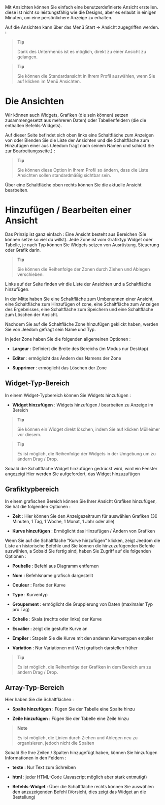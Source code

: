 Mit Ansichten können Sie einfach eine benutzerdefinierte Ansicht erstellen. diese
ist nicht so leistungsfähig wie die Designs, aber es erlaubt in einigen
Minuten, um eine persönlichere Anzeige zu erhalten.

Auf die Ansichten kann über das Menü Start → Ansicht zugegriffen werden. :

> **Tip**
>
> Dank des Untermenüs ist es möglich, direkt zu einer Ansicht zu gelangen.

> **Tip**
>
> Sie können die Standardansicht in Ihrem Profil auswählen, wenn Sie auf klicken
> im Menü Ansichten.

Die Ansichten 
========

Wir können auch Widgets, Grafiken (die sein können) setzen
zusammengesetzt aus mehreren Daten) oder Tabellenfeldern (die die enthalten
Befehls-Widgets).

Auf dieser Seite befindet sich oben links eine Schaltfläche zum Anzeigen von oder
Blenden Sie die Liste der Ansichten und die Schaltfläche zum Hinzufügen einer aus
(Jeedom fragt nach seinem Namen und schickt Sie zur Bearbeitungsseite.) :

> **Tip**
>
> Sie können diese Option in Ihrem Profil so ändern, dass die Liste
> Ansichten sollen standardmäßig sichtbar sein.

Über eine Schaltfläche oben rechts können Sie die aktuelle Ansicht bearbeiten.

Hinzufügen / Bearbeiten einer Ansicht 
=======================

Das Prinzip ist ganz einfach : Eine Ansicht besteht aus Bereichen (Sie können
setze so viel du willst). Jede Zone ist vom Grafiktyp Widget
oder Tabelle, je nach Typ können Sie Widgets setzen
von Ausrüstung, Steuerung oder Grafik darin.

> **Tip**
>
> Sie können die Reihenfolge der Zonen durch Ziehen und Ablegen verschieben.

Links auf der Seite finden wir die Liste der Ansichten und a
Schaltfläche hinzufügen.

In der Mitte haben Sie eine Schaltfläche zum Umbenennen einer Ansicht, eine Schaltfläche zum Hinzufügen
of zone, eine Schaltfläche zum Anzeigen des Ergebnisses, eine Schaltfläche zum Speichern und
eine Schaltfläche zum Löschen der Ansicht.

Nachdem Sie auf die Schaltfläche Zone hinzufügen geklickt haben, werden Sie von Jeedom gefragt
sein Name und Typ.

In jeder Zone haben Sie die folgenden allgemeinen Optionen :

-   **Largeur** : Definiert die Breite des Bereichs (im Modus
    nur Desktop)

-   **Editer** : ermöglicht das Ändern des Namens der Zone

-   **Supprimer** : ermöglicht das Löschen der Zone

Widget-Typ-Bereich 
-------------------

In einem Widget-Typbereich können Sie Widgets hinzufügen :

-   **Widget hinzufügen** : Widgets hinzufügen / bearbeiten zu
    Anzeige im Bereich

> **Tip**
>
> Sie können ein Widget direkt löschen, indem Sie auf klicken
> Mülleimer vor diesem.

> **Tip**
>
> Es ist möglich, die Reihenfolge der Widgets in der Umgebung um zu ändern
> Drag / Drop.

Sobald die Schaltfläche Widget hinzufügen gedrückt wird, wird ein Fenster angezeigt
Hier werden Sie aufgefordert, das Widget hinzuzufügen

Grafiktypbereich 
----------------------

In einem grafischen Bereich können Sie Ihrer Ansicht Grafiken hinzufügen,
Sie hat die folgenden Optionen :

-   **Zeit** : Hier können Sie den Anzeigezeitraum für auswählen
    Grafiken (30 Minuten, 1 Tag, 1 Woche, 1 Monat, 1 Jahr oder alle)

-   **Kurve hinzufügen** : Ermöglicht das Hinzufügen / Ändern von Grafiken

Wenn Sie auf die Schaltfläche &quot;Kurve hinzufügen&quot; klicken, zeigt Jeedom die Liste an
historische Befehle und Sie können die hinzuzufügenden Befehle auswählen, a
Sobald Sie fertig sind, haben Sie Zugriff auf die folgenden Optionen :

-   **Poubelle** : Befehl aus Diagramm entfernen

-   **Nom** : Befehlsname grafisch dargestellt

-   **Couleur** : Farbe der Kurve

-   **Type** : Kurventyp

-   **Groupement** : ermöglicht die Gruppierung von Daten (maximaler Typ
    pro Tag)

-   **Echelle** : Skala (rechts oder links) der Kurve

-   **Escalier** : zeigt die gestufte Kurve an

-   **Empiler** : Stapeln Sie die Kurve mit den anderen Kurventypen
    empiler

-   **Variation** : Nur Variationen mit Wert grafisch darstellen
    früher

> **Tip**
>
> Es ist möglich, die Reihenfolge der Grafiken in dem Bereich um zu ändern
> Drag / Drop.

Array-Typ-Bereich 
--------------------

Hier haben Sie die Schaltflächen :

-   **Spalte hinzufügen** : Fügen Sie der Tabelle eine Spalte hinzu

-   **Zeile hinzufügen** : Fügen Sie der Tabelle eine Zeile hinzu

> **Note**
>
> Es ist möglich, die Linien durch Ziehen und Ablegen neu zu organisieren, jedoch nicht
> die Spalten

Sobald Sie Ihre Zeilen / Spalten hinzugefügt haben, können Sie hinzufügen
Informationen in den Feldern :

-   **texte** : Nur Text zum Schreiben

-   **html** : jeder HTML-Code (Javascript möglich aber
    stark entmutigt)

-   **Befehls-Widget** : Über die Schaltfläche rechts können Sie auswählen
    den anzuzeigenden Befehl (Vorsicht, dies zeigt das Widget an
    die Bestellung)


